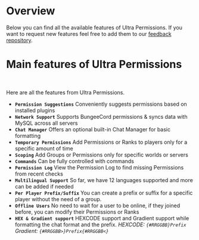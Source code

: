 # Overview
Below you can find all the available features of Ultra Permissions. If you want to request new features feel free to add them to our [feedback repository](https://github.com/TechsCode-Team/Feedback/discussions/categories/suggestions).
<br>

# Main features of Ultra Permissions
<br>

Here are all the features from Ultra Permissions.
<br>

* **`Permission Suggestions`**
  Conveniently suggests permissions based on installed plugins
* **`Network Support`**
  Supports BungeeCord permissions & syncs data with MySQL across all servers
* **`Chat Manager`**
  Offers an optional built-in Chat Manager for basic formatting
* **`Temporary Permissions`**
  Add Permissions or Ranks to players only for a specific amount of time
* **`Scoping`**
  Add Groups or Permissions only for specific worlds or servers
* **`Commands`**
  Can be fully controlled with commands
* **`Permission Log`**
  View the Permission Log to find missing Permissions from recent checks
* **`Multilingual Support`**
  So far, we have 12 languages supported and more can be added if needed
* **`Per Player Prefix/Suffix`**
  You can create a prefix or suffix for a specific player without the need of a group.
* **`Offline Users`**
  No need to wait for a user to be online, if they joined before, you can modify their Permissions or Ranks
* **`HEX & Gradient support`**
  HEXCODE support and Gradient support while formatting the chat format and the prefix.
  *HEXCODE: `{#RRGGBB}Prefix`*
  *Gradient: `{#RRGGBB>}Prefix{#RRGGBB<}`*
